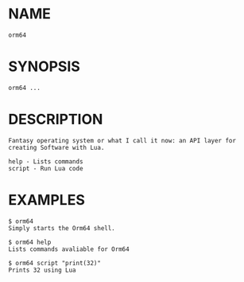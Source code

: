 # NAME
	orm64
	
# SYNOPSIS
	orm64 ...
	
# DESCRIPTION
	Fantasy operating system or what I call it now: an API layer for creating Software with Lua.
	
	help - Lists commands
	script - Run Lua code

# EXAMPLES
	$ orm64 
	Simply starts the Orm64 shell.
	
	$ orm64 help
	Lists commands avaliable for Orm64
	
	$ orm64 script "print(32)"
	Prints 32 using Lua


